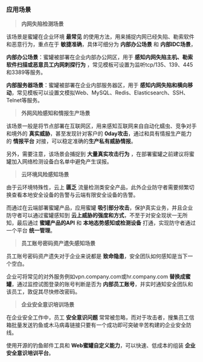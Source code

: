 
### 应用场景

  > **内网失陷检测场景**
  
  该场景是蜜罐在企业环境 **最常见** 的使用方法，用来捕捉内网已经失陷、勒索软件和恶意行为，重点在于 **敏捷准确**，具体可细分为 **内部办公场景** 和 **内部IDC场景**，
  
  **内部办公场景**：蜜罐被部署在企业内部办公网区，用于 **感知内网失陷主机、勒索软件扫描或恶意员工内网刺探行为** ，常见模板可设置为监听tcp/135、139、445和3389等服务。
  
  **内部服务器场景**：蜜罐被部署在企业内部服务器区，用于 **感知内网失陷和横向移动**，常见模板可以设置文模拟Web、MySQL、Redis、Elasticsearch、SSH、Telnet等服务。
  
  
  > **外网风险感知和情报生产场景**

  该场景一般是将节点部署在互联网区，用来感知互联网来自自动化蠕虫、竞争对手和境外的 **真实威胁**，甚至发现针对客户的 **0day攻击**，通过和具有情报生产能力的 **情报平台** 对接，可以稳定准确的**生产私有威胁情报**。
  
  另外，需要注意，该场景会捕捉到 **大量真实攻击行为** ，在部署蜜罐之前建议将蜜罐加入网络检测设备白名单中避免产生误报。
  
  > **云环境风险感知场景**
  
  由于云环境特殊性，云上 **匮乏** 流量检测类安全产品，此外企业防守者需要频繁切换查看本地安全设备的告警与云端有限安全设备的告警。
  
  而通过在云端部署蜜罐产品，应用蜜罐 **吸引部分攻击**，保护真实业务，并且企业防守者可以通过蜜罐感知到 **云上威胁的强度和方式**，不至于对安全现状一无所知，最后通过 **蜜罐产品的API** 和 **本地态势感知或检测设备** 打通，实现防守者通过一个平台 **统一管理**。
  
  
  > **员工账号密码资产遗失感知场景**
  
  员工账号密码资产遗失对于企业来说都是 **致命隐患**，安全团队如何感知是当下一个空白。
  
  企业可将常见的对外服务例如vpn.company.com或hr.company.com **替换成蜜罐**，通过监控试图登录的账号判断是否为 **内部员工账号**，并实时通知安全团队和该员工，敦促其尽快修改密码。
  

  > **企业安全意识培训场景**
  
  在企业安全工作中，员工 **安全意识问题** 常常被忽略，而对于攻击者，搜集员工信箱批量发送钓鱼或木马病毒链接只要有一个成功即可突破辛苦构建的企业安全防线。
  
  使用开源的钓鱼邮件工具和 **Web蜜罐自定义能力**，可以快速、低成本的组装 **企业安全意识培训平台**。
  
  